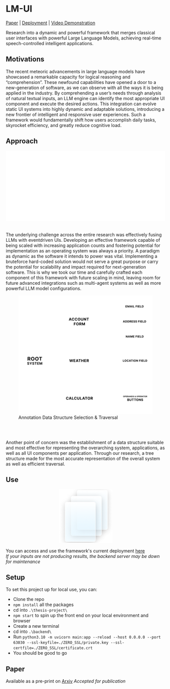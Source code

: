 # LM-UI

[Paper](https://arxiv.org/abs/2402.07938) | [Deployment](https://thesisproject.mekaelwasti.com/) | [Video Demonstration](https://www.youtube.com/watch?v=-Lc2TnxeEPA&t=330s)

Research into a dynamic and powerful framework that merges classical user interfaces with powerful Large Language Models, achieving real-time speech-controlled intelligent applications.

## Motivations

The recent meteoric advancements in large language
models have showcased a remarkable capacity
for logical reasoning and “comprehension”.
These newfound capabilities have opened a door
to a new-generation of software, as we can observe
with all the ways it is being applied in
the industry. By comprehending a user’s needs through analysis
of natural textual inputs, an LLM engine can
identify the most appropriate UI component and
execute the desired actions. This integration can
evolve static UI systems into highly dynamic and
adaptable solutions, introducing a new frontier of
intelligent and responsive user experiences. Such
a framework would fundamentally shift how users
accomplish daily tasks, skyrocket efficiency, and
greatly reduce cognitive load.

## Approach

<div align="center">
  <img src="https://github.com/MekaelWasti/LM-UI-Thesis-Project/blob/main/Paper/Figure%201_2.png" alt="LLM Engine Diagram">
</div>

<br>

The underlying challenge across the entire research
was effectively fusing LLMs with eventdriven
UIs. Developing an effective framework
capable of being scaled with increasing application
counts and fostering potential for implementation
as an operating system was always a
priority. A paradigm as dynamic as the software it
intends to power was vital. Implementing a bruteforce
hard-coded solution would not serve a great
purpose or carry the potential for scalability and
impact required for next-generation software. This
is why we took our time and carefully crafted
each component of this framework with future
scaling in mind, leaving room for future advanced
integrations such as multi-agent systems as well
as more powerful LLM model configurations.


<figure>
  <img src="https://github.com/MekaelWasti/LM-UI-Thesis-Project/blob/main/Paper/Tree%20Structure_2.png" alt="Tree Structure">
  <figcaption>Annotation Data Structure Selection & Traversal</figcaption>
</figure>

<br>
<br>

Another point of concern was the establishment
of a data structure suitable and most effective for
representing the overarching system, applications,
as well as all UI components per application.
Through our research, a tree structure made for the
most accurate representation of the overall system
as well as efficient traversal.

## Use


<div align="center">
  <img src="https://github.com/MekaelWasti/LM-UI-Thesis-Project/blob/main/Paper/favicon.png" alt="LM-UI Logo">
</div>

You can access and use the framework's current deployment [here](https://thesisproject.mekaelwasti.com/)
<br>
*If your inputs are not producing results, the backend server may be down for maintenance* 


## Setup
To set this project up for local use, you can: 

- Clone the repo
- ```npm install``` all the packages
- cd into ```.\thesis-project\```
- ```npm start``` to spin up the front end on your local environment and browser
- Create a new terminal
- cd into ```.\backend\```
- Run ```python3.10 -m uvicorn main:app --reload --host 0.0.0.0 --port 63030 --ssl-keyfile=./ZERO_SSL/private.key --ssl-certfile=./ZERO_SSL/certificate.crt```
- You should be good to go


## Paper

Available as a pre-print on [Arxiv](https://arxiv.org/abs/2402.07938)
*Accepted for publication*
